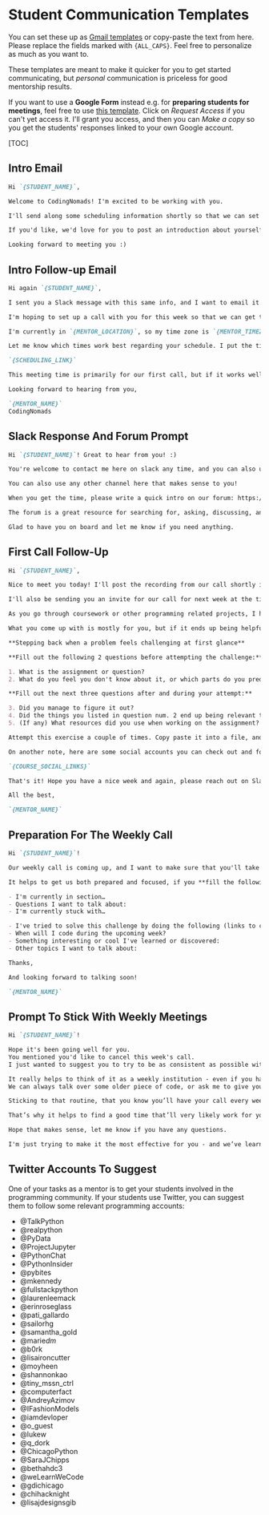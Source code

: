 # Student Communication Templates

You can set these up as [Gmail templates](https://www.lifewire.com/how-to-set-up-and-use-email-templates-in-gmail-1172103) or copy-paste the text from here. Please replace the fields marked with `{ALL_CAPS}`. Feel free to personalize as much as you want to.

These templates are meant to make it quicker for you to get started communicating, but _personal_ communication is priceless for good mentorship results.

If you want to use a **Google Form** instead e.g. for **preparing students for meetings**, feel free to use [this template](https://docs.google.com/forms/d/1ciHXe8sGBRDeelJCrnD8UsNdiNLUWkOPDWuKsw6y73E/viewform?edit_requested=true). Click on _Request Access_ if you can't yet access it. I'll grant you access, and then you can _Make a copy_ so you get the students' responses linked to your own Google account.

[TOC]

## Intro Email

```md
Hi `{STUDENT_NAME}`,

Welcome to CodingNomads! I'm excited to be working with you.

I'll send along some scheduling information shortly so that we can set up our first meeting.

If you'd like, we'd love for you to post an introduction about yourself on the [Introductions thread in our forum](https://forum.codingnomads.co/t/introductions/29) when you get a chance.

Looking forward to meeting you :)
```

## Intro Follow-up Email

```md
Hi again `{STUDENT_NAME}`,

I sent you a Slack message with this same info, and I want to email it too to make sure it reaches you. Let's try to keep our conversations in Slack moving forward. Slack is designed for conversation, and it's easier to keep our communication in one place. Sorry for the duplicate info if you already saw this on Slack :)

I'm hoping to set up a call with you for this week so that we can get to know each other and touch base on learning methods, priorities, goals, etc., as we'll make sure that you're all set up and ready to get started.

I'm currently in `{MENTOR_LOCATION}`, so my time zone is `{MENTOR_TIMEZONE}`. You're currently in `{STUDENT_LOCATION}`, right?

Let me know which times work best regarding your schedule. I put the times that will work best for me for our first call in this scheduling tool linked below. Please vote on the listed time that works best for you. If you don't see a time that works for you, please write back and we'll figure something else out:

`{SCHEDULING_LINK}`

This meeting time is primarily for our first call, but if it works well, we can use the same time slot for our recurring meeting times moving forward, too.

Looking forward to hearing from you,

`{MENTOR_NAME}`
CodingNomads
```

## Slack Response And Forum Prompt

```md
Hi `{STUDENT_NAME}`! Great to hear from you! :)

You're welcome to contact me here on slack any time, and you can also use the `{COURSE_CHANNEL}` channel for any course and content-related thoughts.

You can also use any other channel here that makes sense to you!

When you get the time, please write a quick intro on our forum: https://forum.codingnomads.co/t/introductions/29

The forum is a great resource for searching for, asking, discussing, and answering questions - talking about code essentially!

Glad to have you on board and let me know if you need anything.
```

## First Call Follow-Up

```md
Hi `{STUDENT_NAME}`,

Nice to meet you today! I'll post the recording from our call shortly in the Google Photos album that I shared with you. You'll always be able to re-watch our calls there.

I'll also be sending you an invite for our call for next week at the time we discussed.

As you go through coursework or other programming related projects, I hope you'll find a couple of opportunities to fill out this little questionnaire. Filling this out is primarily for the practice of stepping back when encountering challenging programming tasks.

What you come up with is mostly for you, but if it ends up being helpful and you'd like to go over some results during an upcoming call, please mention it and we can talk about it more.

**Stepping back when a problem feels challenging at first glance**

**Fill out the following 2 questions before attempting the challenge:**

1. What is the assignment or question?
2. What do you feel you don't know about it, or which parts do you predict will be challenging?

**Fill out the next three questions after and during your attempt:**

3. Did you manage to figure it out?
4. Did the things you listed in question num. 2 end up being relevant to the assignment? If so, did they end up being difficult aspects of the assignment?
5. (If any) What resources did you use when working on the assignment? Please take note of ones that were helpful, and feel free to specify if any resources were particularly unhelpful...

Attempt this exercise a couple of times. Copy paste it into a file, and jot down some notes to answer each question. Give this process a fair try, it could turn out to be helpful to have it as a record of your progress.

On another note, here are some social accounts you can check out and follow. It's a great way to get involved into the larger programming community, and that helps with getting and staying excited about it all! :)

`{COURSE_SOCIAL_LINKS}`

That's it! Hope you have a nice week and again, please reach out on Slack if you have any questions.

All the best,

`{MENTOR_NAME}`
```

## Preparation For The Weekly Call

```md
Hi `{STUDENT_NAME}`!

Our weekly call is coming up, and I want to make sure that you'll take the most from the time we have together.

It helps to get us both prepared and focused, if you **fill the following questionnaire** each week before our call, and **send it to me**:

- I'm currently in section…
- Questions I want to talk about:
- I'm currently stuck with…

- I've tried to solve this challenge by doing the following (links to code repo, orum posts, relevant StackOverflow resources etc. are very welcome!):
- When will I code during the upcoming week?
- Something interesting or cool I've learned or discovered:
- Other topics I want to talk about:

Thanks,

And looking forward to talking soon!

`{MENTOR_NAME}`
```

## Prompt To Stick With Weekly Meetings

```md
Hi `{STUDENT_NAME}`!

Hope it's been going well for you.
You mentioned you'd like to cancel this week's call.
I just wanted to suggest you to try to be as consistent as possible with the calls.

It really helps to think of it as a weekly institution - even if you haven’t made too much progress.
We can always talk over some older piece of code, or ask me to give you some quick thoughts or preview the material together.

Sticking to that routine, that you know you’ll have your call every week, helps with staying on track. It really does! : )

That’s why it helps to find a good time that’ll very likely work for you every week - and then we just keep at it!

Hope that makes sense, let me know if you have any questions.

I'm just trying to make it the most effective for you - and we’ve learned that the regular calls really do help. :)
```

## Twitter Accounts To Suggest

One of your tasks as a mentor is to get your students involved in the programming community. If your students use Twitter, you can suggest them to follow some relevant programming accounts:

- @TalkPython
- @realpython
- @PyData
- @ProjectJupyter
- @PythonChat
- @PythonInsider
- @pybites
- @mkennedy
- @fullstackpython
- @laurenleemack
- @erinroseglass
- @pati_gallardo
- @sailorhg
- @samantha_gold
- @marie*dm*
- @b0rk
- @lisaironcutter
- @moyheen
- @shannonkao
- @tiny_mssn_ctrl
- @computerfact
- @AndreyAzimov
- @IFashionModels
- @iamdevloper
- @o_guest
- @lukew
- @q_dork
- @ChicagoPython
- @SaraJChipps
- @bethahdc3
- @weLearnWeCode
- @gdichicago
- @chihacknight
- @lisajdesignsgib
